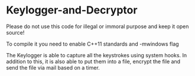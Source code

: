 # Keylogger-and-Decryptor

Please do not use this code for illegal or immoral purpose and keep it open source!

To compile it you need to enable C++11 standards and -mwindows flag

The Keylogger is able to capture all the keystrokes using system hooks. In addition to this, it is also able to put them into a file, encrypt the file and send the file via mail based on a timer.